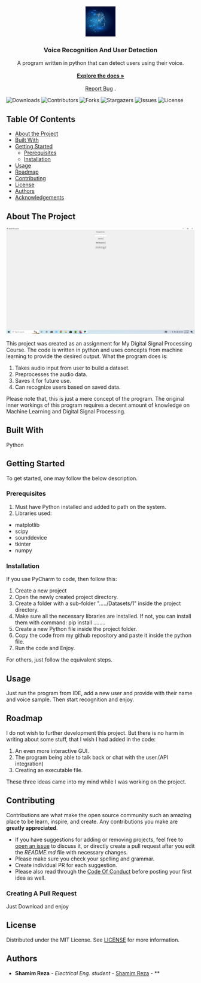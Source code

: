 <br/>
<p align="center">
  <a href="https://github.com/ShamimReza-create/voice-recognition-and-user-detection">
    <img src="images/logo2.webp" alt="Logo" width="80" height="80">
  </a>

  <h3 align="center">Voice Recognition And User Detection</h3>

  <p align="center">
    A program written in python that can detect users using their voice.
    <br/>
    <br/>
    <a href="https://github.com/ShamimReza-create/voice-recognition-and-user-detection"><strong>Explore the docs »</strong></a>
    <br/>
    <br/>
    <a href="https://github.com/ShamimReza-create/voice-recognition-and-user-detection/issues">Report Bug</a>
    .
  </p>
</p>

![Downloads](https://img.shields.io/github/downloads/ShamimReza-create/voice-recognition-and-user-detection/total) ![Contributors](https://img.shields.io/github/contributors/ShamimReza-create/voice-recognition-and-user-detection?color=dark-green) ![Forks](https://img.shields.io/github/forks/ShamimReza-create/voice-recognition-and-user-detection?style=social) ![Stargazers](https://img.shields.io/github/stars/ShamimReza-create/voice-recognition-and-user-detection?style=social) ![Issues](https://img.shields.io/github/issues/ShamimReza-create/voice-recognition-and-user-detection) ![License](https://img.shields.io/github/license/ShamimReza-create/voice-recognition-and-user-detection) 

## Table Of Contents

* [About the Project](#about-the-project)
* [Built With](#built-with)
* [Getting Started](#getting-started)
  * [Prerequisites](#prerequisites)
  * [Installation](#installation)
* [Usage](#usage)
* [Roadmap](#roadmap)
* [Contributing](#contributing)
* [License](#license)
* [Authors](#authors)
* [Acknowledgements](#acknowledgements)

## About The Project

![Screen Shot](images/Screenshot_1.png)

This project was created as an assignment for My Digital Signal Processing Course. 
The code is written in python and uses concepts from machine learning to provide the desired output.
What the program does is:

1. Takes audio input from user to build a dataset.
2. Preprocesses the audio data.
3. Saves it for future use.
4. Can recognize users based on saved data.

Please note that, this is just a mere concept of the program. The original inner workings of this program requires a decent amount of knowledge on Machine Learning and Digital Signal Processing.

## Built With

Python

## Getting Started

To get started, one may follow the below description.

### Prerequisites

1. Must have Python installed and added to path on the system.
2. Libraries used:
* matplotlib
* scipy
* sounddevice
* tkinter
* numpy

### Installation

If you use PyCharm to code, then follow this:
1. Create a new project 
2. Open the newly created project directory.
3. Create a folder with a sub-folder "...../Datasets/1" inside the project directory.
4. Make sure all the necessary libraries are installed. If not, you can install them with command: pip install ........
5. Create a new Python file inside the project folder.
6. Copy the code from my github repository and paste it inside the python file.
7. Run the code and Enjoy.

For others, just follow the equivalent steps.

## Usage

Just run the program from IDE, add a new user and provide with their name and voice sample. Then start recognition and enjoy.

## Roadmap

I do not wish to further development this project. But there is no harm in writing about some stuff, that I wish I had added in the code:
1. An even more interactive GUI.
2. The program being able to talk back or chat with the user.(API integration)
3. Creating an executable file.

These three ideas came into my mind while I was working on the project.

## Contributing

Contributions are what make the open source community such an amazing place to be learn, inspire, and create. Any contributions you make are **greatly appreciated**.
* If you have suggestions for adding or removing projects, feel free to [open an issue](https://github.com/ShamimReza-create/voice-recognition-and-user-detection/issues/new) to discuss it, or directly create a pull request after you edit the *README.md* file with necessary changes.
* Please make sure you check your spelling and grammar.
* Create individual PR for each suggestion.
* Please also read through the [Code Of Conduct](https://github.com/ShamimReza-create/voice-recognition-and-user-detection/blob/main/CODE_OF_CONDUCT.md) before posting your first idea as well.

### Creating A Pull Request

Just Download and enjoy

## License

Distributed under the MIT License. See [LICENSE](https://github.com/ShamimReza-create/voice-recognition-and-user-detection/blob/main/LICENSE.md) for more information.

## Authors

* **Shamim Reza** - *Electrical Eng. student* - [Shamim Reza](https://github.com/ShamimReza-create) - **


